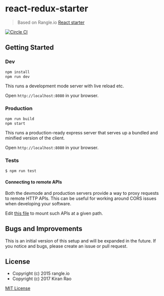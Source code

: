 # react-redux-starter

> Based on Rangle.io [React starter](https://github.com/rangle/react-starter)


[![Circle CI](https://circleci.com/gh/Kiran-Rao/react-redux-starter.svg?style=shield&circle-token=3f52d227c9a46fdd65d3c8b33b08d02f499a517a)](https://circleci.com/gh/Kiran-Rao/react-redux-starter/)


## Getting Started

### Dev
```bash
npm install
npm run dev
```

This runs a development mode server with live reload etc.

Open `http://localhost:8080` in your browser.

### Production

```bash
npm run build
npm start
```

This runs a production-ready express server that serves up a bundled and
minified version of the client.

Open `http://localhost:8080` in your browser.

### Tests

```bash
$ npm run test
```

#### Connecting to remote APIs

Both the devmode and production servers provide a way to proxy requests to
remote HTTP APIs.  This can be useful for working around CORS issues when
developing your software.

Edit [this file](server/proxy-config.js) to mount such APIs at a given path.

## Bugs and Improvements

This is an initial version of this setup and will be expanded in the future. If you notice and bugs, please create an issue or pull request.

## License

* Copyright (c) 2015 rangle.io
* Copyright (c) 2017 Kiran Rao

[MIT License][MIT]

[MIT]: ./LICENSE "Mit License"
